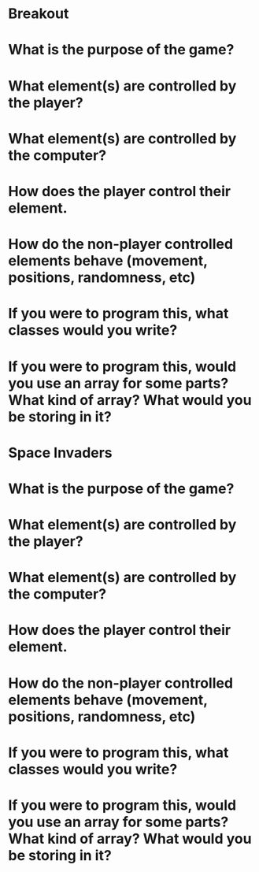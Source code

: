 # Breakout
# What is the purpose of the game?
# What element(s) are controlled by the player?
# What element(s) are controlled by the computer?
# How does the player control their element.
# How do the non-player controlled elements behave (movement, positions, randomness, etc)
# If you were to program this, what classes would you write?
# If you were to program this, would you use an array for some parts? What kind of array? What would you be storing in it?

# Space Invaders
# What is the purpose of the game?
# What element(s) are controlled by the player?
# What element(s) are controlled by the computer?
# How does the player control their element.
# How do the non-player controlled elements behave (movement, positions, randomness, etc)
# If you were to program this, what classes would you write?
# If you were to program this, would you use an array for some parts? What kind of array? What would you be storing in it?
